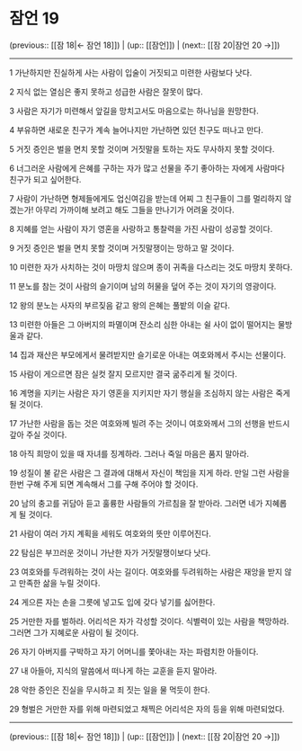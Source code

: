 # 잠언 19

(previous:: [[잠 18|← 잠언 18]]) | (up:: [[잠언]]) | (next:: [[잠 20|잠언 20 →]])

***




1 
가난하지만 진실하게 사는 사람이 입술이 거짓되고 미련한 사람보다 낫다. 



2 
지식 없는 열심은 좋지 못하고 성급한 사람은 잘못이 많다. 



3 
사람은 자기가 미련해서 앞길을 망치고서도 마음으로는 하나님을 원망한다. 



4 
부유하면 새로운 친구가 계속 늘어나지만 가난하면 있던 친구도 떠나고 만다. 



5 
거짓 증인은 벌을 면치 못할 것이며 거짓말을 토하는 자도 무사하지 못할 것이다. 



6 
너그러운 사람에게 은혜를 구하는 자가 많고 선물을 주기 좋아하는 자에게 사람마다 친구가 되고 싶어한다. 



7 
사람이 가난하면 형제들에게도 업신여김을 받는데 어찌 그 친구들이 그를 멀리하지 않겠는가! 아무리 가까이해 보려고 해도 그들을 만나기가 어려울 것이다. 



8 
지혜를 얻는 사람이 자기 영혼을 사랑하고 통찰력을 가진 사람이 성공할 것이다. 



9 
거짓 증인은 벌을 면치 못할 것이며 거짓말쟁이는 망하고 말 것이다. 



10 
미련한 자가 사치하는 것이 마땅치 않으며 종이 귀족을 다스리는 것도 마땅치 못하다. 



11 
분노를 참는 것이 사람의 슬기이며 남의 허물을 덮어 주는 것이 자기의 영광이다. 



12 
왕의 분노는 사자의 부르짖음 같고 왕의 은혜는 풀밭의 이슬 같다. 



13 
미련한 아들은 그 아버지의 파멸이며 잔소리 심한 아내는 쉴 사이 없이 떨어지는 물방울과 같다. 



14 
집과 재산은 부모에게서 물려받지만 슬기로운 아내는 여호와께서 주시는 선물이다. 



15 
사람이 게으르면 잠은 실컷 잘지 모르지만 결국 굶주리게 될 것이다. 



16 
계명을 지키는 사람은 자기 영혼을 지키지만 자기 행실을 조심하지 않는 사람은 죽게 될 것이다. 



17 
가난한 사람을 돕는 것은 여호와께 빌려 주는 것이니 여호와께서 그의 선행을 반드시 갚아 주실 것이다. 



18 
아직 희망이 있을 때 자녀를 징계하라. 그러나 죽일 마음은 품지 말아라. 



19 
성질이 불 같은 사람은 그 결과에 대해서 자신이 책임을 지게 하라. 만일 그런 사람을 한번 구해 주게 되면 계속해서 그를 구해 주어야 할 것이다. 



20 
남의 충고를 귀담아 듣고 훌륭한 사람들의 가르침을 잘 받아라. 그러면 네가 지혜롭게 될 것이다. 



21 
사람이 여러 가지 계획을 세워도 여호와의 뜻만 이루어진다. 



22 
탐심은 부끄러운 것이니 가난한 자가 거짓말쟁이보다 낫다. 



23 
여호와를 두려워하는 것이 사는 길이다. 여호와를 두려워하는 사람은 재앙을 받지 않고 만족한 삶을 누릴 것이다. 



24 
게으른 자는 손을 그릇에 넣고도 입에 갖다 넣기를 싫어한다. 



25 
거만한 자를 벌하라. 어리석은 자가 각성할 것이다. 식별력이 있는 사람을 책망하라. 그러면 그가 지혜로운 사람이 될 것이다. 



26 
자기 아버지를 구박하고 자기 어머니를 쫓아내는 자는 파렴치한 아들이다. 



27 
내 아들아, 지식의 말씀에서 떠나게 하는 교훈을 듣지 말아라. 



28 
악한 증인은 진실을 무시하고 죄 짓는 일을 물 먹듯이 한다. 



29 
형벌은 거만한 자를 위해 마련되었고 채찍은 어리석은 자의 등을 위해 마련되었다.

***

(previous:: [[잠 18|← 잠언 18]]) | (up:: [[잠언]]) | (next:: [[잠 20|잠언 20 →]])
